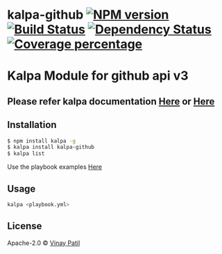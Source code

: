 # kalpa-github [![NPM version][npm-image]][npm-url] [![Build Status][travis-image]][travis-url] [![Dependency Status][daviddm-image]][daviddm-url] [![Coverage percentage][coveralls-image]][coveralls-url]

# Kalpa Module for github api v3

## Please refer kalpa documentation [Here](https://github.com/patilvinay/kalpa/blob/master/README.md) or [Here](https://www.npmjs.com/package/kalpa)

## Installation

```sh
$ npm install kalpa -g
$ kalpa install kalpa-github
$ kalpa list
```

Use the playbook examples [Here](https://github.com/patilvinay/kalpa/tree/master/examples)

## Usage

```sh
kalpa <playbook.yml>
```

## License

Apache-2.0 © [Vinay Patil]()

[npm-image]: https://badge.fury.io/js/kalpa-github.svg
[npm-url]: https://npmjs.org/package/kalpa-github
[travis-image]: https://travis-ci.com/patilvinay/kalpa-github.svg?branch=master
[travis-url]: https://travis-ci.com/patilvinay/kalpa-github
[daviddm-image]: https://david-dm.org/patilvinay/kalpa-github.svg?theme=shields.io
[daviddm-url]: https://david-dm.org/patilvinay/kalpa-github
[coveralls-image]: https://coveralls.io/repos/patilvinay/kalpa-github/badge.svg
[coveralls-url]: https://coveralls.io/r/patilvinay/kalpa-github
